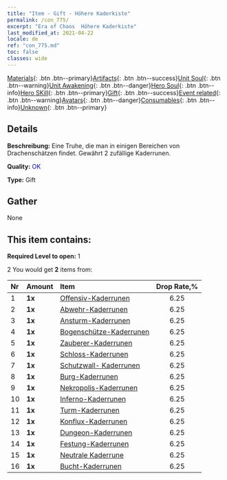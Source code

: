 ```yaml
---
title: "Item - Gift - Höhere Kaderkiste"
permalink: /con_775/
excerpt: "Era of Chaos  Höhere Kaderkiste"
last_modified_at: 2021-04-22
locale: de
ref: "con_775.md"
toc: false
classes: wide
---
```

 [Materials](/ItemsDE/){: .btn .btn--primary}[Artifacts](/ItemsDE/Artifacts/){: .btn .btn--success}[Unit Soul](/ItemsDE/UnitSoul/){: .btn .btn--warning}[Unit Awakening](/ItemsDE/UnitAwakening/){: .btn .btn--danger}[Hero Soul](/ItemsDE/HeroSoul/){: .btn .btn--info}[Hero SKill](/ItemsDE/HeroSkill/){: .btn .btn--primary}[Gift](/ItemsDE/Gift/){: .btn .btn--success}[Event related](/ItemsDE/Events/){: .btn .btn--warning}[Avatars](/ItemsDE/Avatars/){: .btn .btn--danger}[Consumables](/ItemsDE/Consumables/){: .btn .btn--info}[Unknown](/ItemsDE/Unknown/){: .btn .btn--primary}

## Details
 **Beschreibung:** Eine Truhe, die man in einigen Bereichen von Drachenschätzen findet. Gewährt 2 zufällige Kaderrunen.

 **Quality:** <span style="color: #0000CD">OK</span>

 **Type:** Gift

## Gather

  None

## This item contains:

 **Required Level to open:** 1

 2 You would get **2** items  from:

  | Nr | Amount |     Item    | Drop Rate,% |
  |:---|:-------|:------------|:---------:|
  | 1 |  **1x** | [Offensiv-Kaderrunen](/de/Items/con_734/) | 6.25 | 
  | 2 |  **1x** | [Abwehr-Kaderrunen](/de/Items/con_739/) | 6.25 | 
  | 3 |  **1x** | [Ansturm-Kaderrunen](/de/Items/con_741/) | 6.25 | 
  | 4 |  **1x** | [Bogenschütze-Kaderrunen](/de/Items/con_742/) | 6.25 | 
  | 5 |  **1x** | [Zauberer-Kaderrunen](/de/Items/con_746/) | 6.25 | 
  | 6 |  **1x** | [Schloss-Kaderrunen](/de/Items/con_752/) | 6.25 | 
  | 7 |  **1x** | [Schutzwall- Kaderrunen](/de/Items/con_753/) | 6.25 | 
  | 8 |  **1x** | [Burg-Kaderrunen](/de/Items/con_754/) | 6.25 | 
  | 9 |  **1x** | [Nekropolis-Kaderrunen](/de/Items/con_755/) | 6.25 | 
  | 10 |  **1x** | [Inferno-Kaderrunen](/de/Items/con_777/) | 6.25 | 
  | 11 |  **1x** | [Turm-Kaderrunen](/de/Items/con_785/) | 6.25 | 
  | 12 |  **1x** | [Konflux-Kaderrunen](/de/Items/con_791/) | 6.25 | 
  | 13 |  **1x** | [Dungeon-Kaderrunen](/de/Items/con_792/) | 6.25 | 
  | 14 |  **1x** | [Festung-Kaderrunen](/de/Items/con_818/) | 6.25 | 
  | 15 |  **1x** | [Neutrale Kaderrune](/de/Items/con_869/) | 6.25 | 
  | 16 |  **1x** | [Bucht-Kaderrunen](/de/Items/con_868/) | 6.25 | 
